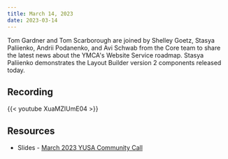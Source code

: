 ```yaml
---
title: March 14, 2023
date: 2023-03-14
---
```


Tom Gardner and Tom Scarborough are joined by Shelley Goetz, Stasya Paliienko, Andrii Podanenko, and Avi Schwab from the Core team to share the latest news about the YMCA's Website Service roadmap. Stasya Paliienko demonstrates the Layout Builder version 2 components released today.

## Recording

{{< youtube XuaMZIUmE04 >}}

## Resources

- Slides - [March 2023 YUSA Community Call](</monthly-calls/decks/2023-03 YUSA Community Call.pdf>)
